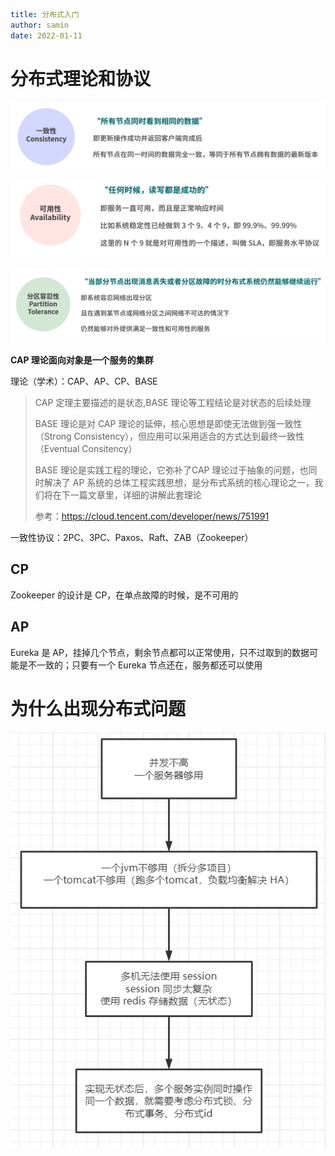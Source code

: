 ```yaml
title: 分布式入门
author: samin
date: 2022-01-11
```

# 分布式理论和协议

![](https://raw.githubusercontent.com/SaminZou/pic-repo/master/BlogPicture/CAP一致性.png)

![](https://raw.githubusercontent.com/SaminZou/pic-repo/master/BlogPicture/CAP可用性.png)

![](https://raw.githubusercontent.com/SaminZou/pic-repo/master/BlogPicture/CAP分区容忍性.png)

**CAP 理论面向对象是一个服务的集群**

理论（学术）：CAP、AP、CP、BASE

> CAP 定理主要描述的是状态,BASE 理论等工程结论是对状态的后续处理
>
> BASE 理论是对 CAP 理论的延伸，核心思想是即使无法做到强一致性（Strong Consistency），但应用可以采用适合的方式达到最终一致性（Eventual Consitency）
>
> BASE 理论是实践工程的理论，它弥补了CAP 理论过于抽象的问题，也同时解决了 AP 系统的总体工程实践思想，是分布式系统的核心理论之一，我们将在下一篇文章里，详细的讲解此套理论
>
> 参考：https://cloud.tencent.com/developer/news/751991

一致性协议：2PC、3PC、Paxos、Raft、ZAB（Zookeeper）

## CP

Zookeeper 的设计是 CP，在单点故障的时候，是不可用的

## AP

Eureka 是 AP，挂掉几个节点，剩余节点都可以正常使用，只不过取到的数据可能是不一致的；只要有一个 Eureka 节点还在，服务都还可以使用

# 为什么出现分布式问题

![](https://raw.githubusercontent.com/SaminZou/pic-repo/master/BlogPicture/分布式的产生.png)